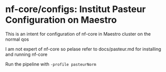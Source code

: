 # nf-core/configs: Institut Pasteur Configuration on Maestro

This is an intent for configuration of nf-core in Maestro cluster on the normal qos

I am not expert of nf-core so pelase refer to  docs/pasteur.md for installing and running nf-core 

Run the pipeline with `-profile pasteurNorm`

